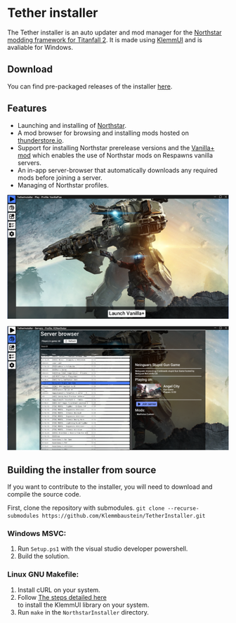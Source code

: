 # Tether installer

The Tether installer is an auto updater and mod manager for the
[Northstar modding framework for Titanfall 2](https://github.com/R2Northstar/Northstar).
It is made using [KlemmUI](https://github.com/Klemmbaustein/KlemmUI)
and is avaliable for Windows.

## Download

You can find pre-packaged releases of the installer
[here](https://github.com/Klemmbaustein/TetherInstaller/releases/latest).

## Features

- Launching and installing of [Northstar](https://github.com/R2Northstar/Northstar).
- A mod browser for browsing and installing mods hosted on [thunderstore.io](https://northstar.thunderstore.io/).
- Support for installing Northstar prerelease versions and the
[Vanilla+ mod](https://northstar.thunderstore.io/package/NanohmProtogen/VanillaPlus/)
which enables the use of Northstar mods on Respawns vanilla servers.
- An in-app server-browser that automatically downloads any required mods before joining a server.
- Managing of Northstar profiles.

![preview image](.github/images/VanillaPlus.png)

![preview image](.github/images/ServerBrowser.png)

## Building the installer from source

If you want to contribute to the installer, you will need to download and compile the source code.

First, clone the repository with submodules. 
`git clone --recurse-submodules https://github.com/Klemmbaustein/TetherInstaller.git`

### Windows MSVC:

1. Run `Setup.ps1` with the visual studio developer powershell.
2. Build the solution.

### Linux GNU Makefile:

1. Install cURL on your system.
2. Follow [The steps detailed here](https://github.com/Klemmbaustein/KlemmUI#readme)			
   to install the KlemmUI library on your system.
3. Run `make` in the `NorthstarInstaller` directory.
